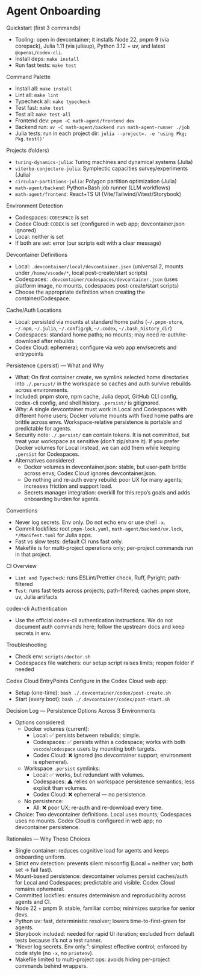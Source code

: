 # Agent Onboarding

Quickstart (first 3 commands)
- Tooling: open in devcontainer; it installs Node 22, pnpm 9 (via corepack), Julia 1.11 (via juliaup), Python 3.12 + uv, and latest `@openai/codex-cli`.
- Install deps: `make install`
- Run fast tests: `make test`

Command Palette
- Install all: `make install`
- Lint all: `make lint`
- Typecheck all: `make typecheck`
- Test fast: `make test`
- Test all: `make test-all`
- Frontend dev: `pnpm -C math-agent/frontend dev`
- Backend run: `uv -C math-agent/backend run math-agent-runner ./job`
- Julia tests: run in each project dir: `julia --project=. -e 'using Pkg; Pkg.test()'`

Projects (folders)
- `turing-dynamics-julia`: Turing machines and dynamical systems (Julia)
- `viterbo-conjecture-julia`: Symplectic capacities survey/experiments (Julia)
- `circular-partitions-julia`: Polygon partition optimization (Julia)
- `math-agent/backend`: Python+Bash job runner (LLM workflows)
- `math-agent/frontend`: React+TS UI (Vite/Tailwind/Vitest/Storybook)

Environment Detection
- Codespaces: `CODESPACE` is set
- Codex Cloud: `CODEX` is set (configured in web app; devcontainer.json ignored)
- Local: neither is set
- If both are set: error (our scripts exit with a clear message)

Devcontainer Definitions
- Local: `.devcontainer/local/devcontainer.json` (universal:2, mounts under `/home/vscode/*`, local post-create/start scripts)
- Codespaces: `.devcontainer/codespaces/devcontainer.json` (uses platform image, no mounts, codespaces post-create/start scripts)
- Choose the appropriate definition when creating the container/Codespace.

Cache/Auth Locations
- Local: persisted via mounts at standard home paths (`~/.pnpm-store`, `~/.npm`, `~/.julia`, `~/.config/gh`, `~/.codex`, `~/.bash_history_dir`)
- Codespaces: standard home paths; no mounts; may need re-auth/re-download after rebuilds
- Codex Cloud: ephemeral; configure via web app env/secrets and entrypoints

Persistence (.persist) — What and Why
- What: On first container create, we symlink selected home directories into `./.persist/` in the workspace so caches and auth survive rebuilds across environments.
- Included: pnpm store, npm cache, Julia depot, GitHub CLI config, codex-cli config, and shell history. `.persist/` is gitignored.
- Why: A single devcontainer must work in Local and Codespaces with different home users; Docker volume mounts with fixed home paths are brittle across envs. Workspace-relative persistence is portable and predictable for agents.
- Security note: `./.persist/` can contain tokens. It is not committed, but treat your workspace as sensitive (don’t zip/share it). If you prefer Docker volumes for Local instead, we can add them while keeping `.persist` for Codespaces.
- Alternatives considered:
  - Docker volumes in devcontainer.json: stable, but user-path brittle across envs; Codex Cloud ignores devcontainer.json.
  - Do nothing and re-auth every rebuild: poor UX for many agents; increases friction and support load.
  - Secrets manager integration: overkill for this repo’s goals and adds onboarding burden for agents.

Conventions
- Never log secrets. Env only. Do not echo env or use shell `-x`.
- Commit lockfiles: root `pnpm-lock.yaml`, `math-agent/backend/uv.lock`, `*/Manifest.toml` for Julia apps.
- Fast vs slow tests: default CI runs fast only.
- Makefile is for multi-project operations only; per-project commands run in that project.

CI Overview
- `Lint and Typecheck`: runs ESLint/Prettier check, Ruff, Pyright; path-filtered
- `Test`: runs fast tests across projects; path-filtered; caches pnpm store, uv, Julia artifacts

codex-cli Authentication
- Use the official codex-cli authentication instructions. We do not document auth commands here; follow the upstream docs and keep secrets in env.

Troubleshooting
- Check env: `scripts/doctor.sh`
- Codespaces file watchers: our setup script raises limits; reopen folder if needed

Codex Cloud EntryPoints
Configure in the Codex Cloud web app:
- Setup (one-time): `bash ./.devcontainer/codex/post-create.sh`
- Start (every boot): `bash ./.devcontainer/codex/post-start.sh`

Decision Log — Persistence Options Across 3 Environments
- Options considered:
  - Docker volumes (current):
    - Local: ✅ persists between rebuilds; simple.
    - Codespaces: ✅ persists within a codespace; works with both `vscode`/`codespace` users by mounting both targets.
    - Codex Cloud: ❌ ignored (no devcontainer support; environment is ephemeral).
  - Workspace `.persist` symlinks:
    - Local: ✅ works, but redundant with volumes.
    - Codespaces: ⚠️ relies on workspace persistence semantics; less explicit than volumes.
    - Codex Cloud: ❌ ephemeral — no persistence.
  - No persistence:
    - All: ❌ poor UX; re-auth and re-download every time.
- Choice: Two devcontainer definitions. Local uses mounts; Codespaces uses no mounts. Codex Cloud is configured in web app; no devcontainer persistence.

Rationales — Why These Choices
- Single container: reduces cognitive load for agents and keeps onboarding uniform.
- Strict env detection: prevents silent misconfig (Local = neither var; both set → fail fast).
- Mount-based persistence: devcontainer volumes persist caches/auth for Local and Codespaces; predictable and visible. Codex Cloud remains ephemeral.
- Committed lockfiles: ensures determinism and reproducibility across agents and CI.
- Node 22 + pnpm 9: stable, familiar combo; minimizes surprise for senior devs.
- Python uv: fast, deterministic resolver; lowers time-to-first-green for agents.
- Storybook included: needed for rapid UI iteration; excluded from default tests because it’s not a test runner.
- “Never log secrets. Env only.”: simplest effective control; enforced by code style (no `-x`, no `printenv`).
- Makefile limited to multi-project ops: avoids hiding per-project commands behind wrappers.
